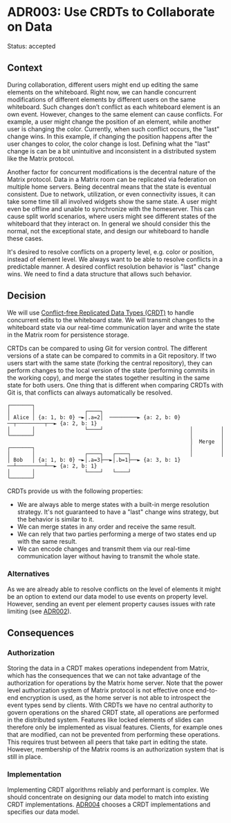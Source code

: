 # ADR003: Use CRDTs to Collaborate on Data

Status: accepted

<!--
These documents have names that are short noun phrases. For example, "ADR001:
Deployment on Ruby on Rails 3.0.10" or "ADR009: LDAP for Multitenant Integration"
-->

## Context

<!--
This section describes the forces at play, including technological, political,
social, and project local. These forces are probably in tension, and should be
called out as such. The language in this section is value-neutral. It is simply
describing facts. -->

During collaboration, different users might end up editing the same elements on the whiteboard.
Right now, we can handle concurrent modifications of different elements by different users on the same whiteboard.
Such changes don’t conflict as each whiteboard element is an own event.
However, changes to the same element can cause conflicts.
For example, a user might change the position of an element, while another user is changing the color.
Currently, when such conflict occurs, the "last" change wins.
In this example, if changing the position happens after the user changes to color, the color change is lost.
Defining what the "last" change is can be a bit unintuitive and inconsistent in a distributed system like the Matrix protocol.

Another factor for concurrent modifications is the decentral nature of the Matrix protocol.
Data in a Matrix room can be replicated via federation on multiple home servers.
Being decentral means that the state is eventual consistent.
Due to network, utilization, or even connectivity issues, it can take some time till all involved widgets show the same state.
A user might even be offline and unable to synchronize with the homeserver.
This can cause split world scenarios, where users might see different states of the whiteboard that they interact on.
In general we should consider this the normal, not the exceptional state, and design our whiteboard to handle these cases.

It's desired to resolve conflicts on a property level, e.g. color or position, instead of element level.
We always want to be able to resolve conflicts in a predictable manner.
A desired conflict resolution behavior is "last" change wins.
We need to find a data structure that allows such behavior.

## Decision

<!-- This section describes our response to these forces. It is stated in full
sentences, with active voice. "We will ..." -->

We will use [Conflict-free Replicated Data Types (CRDT)][crdttech] to handle concurrent edits to the whiteboard state.
We will transmit changes to the whiteboard state via our real-time communication layer and write the state in the Matrix room for persistence storage.

CRTDs can be compared to using Git for version control.
The different versions of a state can be compared to commits in a Git repository.
If two users start with the same state (forking the central repository), they can perform changes to the local version of the state (performing commits in the working copy), and merge the states together resulting in the same state for both users.
One thing that is different when comparing CRDTs with Git is, that conflicts can always automatically be resolved.

```
┌───────┐
│       │                ┌────┐
│ Alice │ {a: 1, b: 0} ─►│.a=2│  ─────────► {a: 2, b: 0} ──┬─────────┬──► {a: 2, b: 1}
│       │                └────┘                            │         │
└───────┘                                                  │         │
                                                           │  Merge  │
┌───────┐                                                  │         │
│       │                ┌────┐   ┌────┐                   │         │
│ Bob   │ {a: 1, b: 0} ─►│.a=3├──►│.b=1├──► {a: 3, b: 1} ──┴─────────┴──► {a: 2, b: 1}
│       │                └────┘   └────┘
└───────┘
```

CRDTs provide us with the following properties:

- We are always able to merge states with a built-in merge resolution strategy.
  It's not guaranteed to have a "last" change wins strategy, but the behavior is similar to it.
- We can merge states in any order and receive the same result.
- We can rely that two parties performing a merge of two states end up with the same result.
- We can encode changes and transmit them via our real-time communication layer without having to transmit the whole state.

### Alternatives

As we are already able to resolve conflicts on the level of elements it might be an option to extend our data model to use events on property level.
However, sending an event per element property causes issues with rate limiting (see [ADR002][adr002]).

## Consequences

### Authorization

Storing the data in a CRDT makes operations independent from Matrix, which has the consequences that we can not take advantage of the authorization for operations by the Matrix home server.
Note that the power level authorization system of Matrix protocol is not effective once end-to-end encryption is used, as the home server is not able to introspect the event types send by clients.
With CRDTs we have no central authority to govern operations on the shared CRDT state, all operations are performed in the distributed system.
Features like locked elements of slides can therefore only be implemented as visual features.
Clients, for example ones that are modified, can not be prevented from performing these operations.
This requires trust between all peers that take part in editing the state.
However, membership of the Matrix rooms is an authorization system that is still in place.

### Implementation

Implementing CRDT algorithms reliably and performant is complex.
We should concentrate on designing our data model to match into existing CRDT implementations.
[ADR004][adr004] chooses a CRDT implementations and specifies our data model.

<!-- This section describes the resulting context, after applying the decision.
All consequences should be listed here, not just the "positive" ones. A particular
decision may have positive, negative, and neutral consequences, but all of them
affect the team and project in the future. -->

<!-- This template is taken from a blog post by Michael Nygard
https://thinkrelevance.com/blog/2011/11/15/documenting-architecture-decisions -->

[crdttech]: https://crdt.tech
[adr002]: ./adr002-multi-level-communication-and-storage-architecture.md
[adr004]: ./adr004-using-yjs-as-a-crdt-implementation.md
